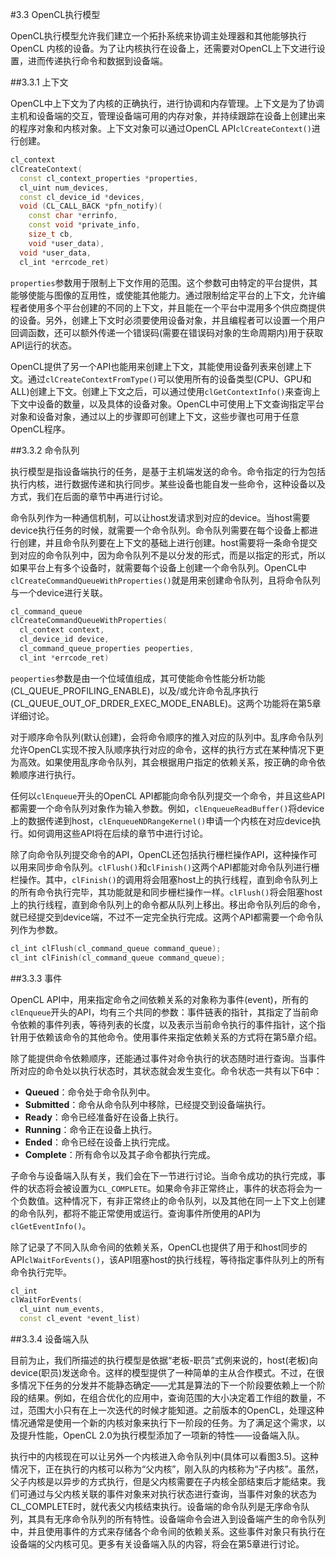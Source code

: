 #3.3 OpenCL执行模型

OpenCL执行模型允许我们建立一个拓扑系统来协调主处理器和其他能够执行OpenCL 内核的设备。为了让内核执行在设备上，还需要对OpenCL上下文进行设置，进而传递执行命令和数据到设备端。

##3.3.1 上下文

OpenCL中上下文为了内核的正确执行，进行协调和内存管理。上下文是为了协调主机和设备端的交互，管理设备端可用的内存对象，并持续跟踪在设备上创建出来的程序对象和内核对象。上下文对象可以通过OpenCL API`clCreateContext()`进行创建。

```c++
cl_context
clCreateContext(
  const cl_context_properties *properties,
  cl_uint num_devices,
  const cl_device_id *devices,
  void (CL_CALL_BACK *pfn_notify)(
    const char *errinfo,
	const void *private_info,
	size_t cb,
	void *user_data),
  void *user_data,
  cl_int *errcode_ret)
```

`properties`参数用于限制上下文作用的范围。这个参数可由特定的平台提供，其能够使能与图像的互用性，或使能其他能力。通过限制给定平台的上下文，允许编程者使用多个平台创建的不同的上下文，并且能在一个平台中混用多个供应商提供的设备。另外，创建上下文时必须要使用设备对象，并且编程者可以设置一个用户回调函数，还可以额外传递一个错误码(需要在错误码对象的生命周期内)用于获取API运行的状态。

OpenCL提供了另一个API也能用来创建上下文，其能使用设备列表来创建上下文。通过`clCreateContextFromType()`可以使用所有的设备类型(CPU、GPU和ALL)创建上下文。创建上下文之后，可以通过使用`clGetContextInfo()`来查询上下文中设备的数量，以及具体的设备对象。OpenCL中可使用上下文查询指定平台对象和设备对象，通过以上的步骤即可创建上下文，这些步骤也可用于任意OpenCL程序。

##3.3.2 命令队列

执行模型是指设备端执行的任务，是基于主机端发送的命令。命令指定的行为包括执行内核，进行数据传递和执行同步。某些设备也能自发一些命令，这种设备以及方式，我们在后面的章节中再进行讨论。

命令队列作为一种通信机制，可以让host发请求到对应的device。当host需要device执行任务的时候，就需要一个命令队列。命令队列需要在每个设备上都进行创建，并且命令队列要在上下文的基础上进行创建。host需要将一条命令提交到对应的命令队列中，因为命令队列不是以分发的形式，而是以指定的形式，所以如果平台上有多个设备时，就需要每个设备上创建一个命令队列。OpenCL中`clCreateCommandQueueWithProperties()`就是用来创建命令队列，且将命令队列与一个device进行关联。

```c++
cl_command_queue
clCreateCommandQueueWithProperties(
  cl_context context,
  cl_device_id device,
  cl_command_queue_properties peoperties,
  cl_int *errcode_ret)
```

`peoperties`参数是由一个位域值组成，其可使能命令性能分析功能(CL_QUEUE_PROFILING_ENABLE)，以及/或允许命令乱序执行(CL_QUEUE_OUT_OF_DRDER_EXEC_MODE_ENABLE)。这两个功能将在第5章详细讨论。

对于顺序命令队列(默认创建)，会将命令顺序的推入对应的队列中。乱序命令队列允许OpenCL实现不按入队顺序执行对应的命令，这样的执行方式在某种情况下更为高效。如果使用乱序命令队列，其会根据用户指定的依赖关系，按正确的命令依赖顺序进行执行。

任何以`clEnqueue`开头的OpenCL API都能向命令队列提交一个命令，并且这些API都需要一个命令队列对象作为输入参数。例如，`clEnqueueReadBuffer()`将device上的数据传递到host，`clEnqueueNDRangeKernel()`申请一个内核在对应device执行。如何调用这些API将在后续的章节中进行讨论。

除了向命令队列提交命令的API，OpenCL还包括执行栅栏操作API，这种操作可以用来同步命令队列。`clFlush()`和`clFinish()`这两个API都能对命令队列进行栅栏操作。其中，`clFinish()`的调用将会阻塞host上的执行线程，直到命令队列上的所有命令执行完毕，其功能就是和同步栅栏操作一样。`clFlush()`将会阻塞host上的执行线程，直到命令队列上的命令都从队列上移出。移出命令队列后的命令，就已经提交到device端，不过不一定完全执行完成。这两个API都需要一个命令队列作为参数。

```c++
cl_int clFlush(cl_command_queue command_queue);
cl_int clFinish(cl_command_queue command_queue);
```

##3.3.3 事件

OpenCL API中，用来指定命令之间依赖关系的对象称为事件(event)，所有的`clEnqueue`开头的API，均有三个共同的参数：事件链表的指针，其指定了当前命令依赖的事件列表，等待列表的长度，以及表示当前命令执行的事件指针，这个指针用于依赖该命令的其他命令。使用事件来指定依赖关系的方式将在第5章介绍。

除了能提供命令依赖顺序，还能通过事件对命令执行的状态随时进行查询。当事件所对应的命令处以执行状态时，其状态就会发生变化。命令状态一共有以下6中：

- **Queued**：命令处于命令队列中。
- **Submitted**：命令从命令队列中移除，已经提交到设备端执行。
- **Ready**：命令已经准备好在设备上执行。
- **Running**：命令正在设备上执行。
- **Ended**：命令已经在设备上执行完成。
- **Complete**：所有命令以及其子命令都执行完成。

子命令与设备端入队有关，我们会在下一节进行讨论。当命令成功的执行完成，事件的状态将会被设置为`CL_COMPLETE`。如果命令非正常终止，事件的状态将会为一个负数值。这种情况下，有非正常终止的命令队列，以及其他在同一上下文上创建的命令队列，都将不能正常使用或运行。查询事件所使用的API为`clGetEventInfo()`。

除了记录了不同入队命令间的依赖关系，OpenCL也提供了用于和host同步的API`clWaitForEvents()`，该API阻塞host的执行线程，等待指定事件队列上的所有命令执行完毕。

```c++
cl_int
clWaitForEvents(
  cl_uint num_events,
  const cl_event *event_list)
```

##3.3.4 设备端入队

目前为止，我们所描述的执行模型是依据“老板-职员”式例来说的，host(老板)向device(职员)发送命令。这样的模型提供了一种简单的主从合作模式。不过，在很多情况下任务的分发并不能静态确定——尤其是算法的下一个阶段要依赖上一个阶段的结果。例如，在组合优化的应用中，查询范围的大小决定着工作组的数量，不过，范围大小只有在上一次迭代的时候才能知道。之前版本的OpenCL，处理这种情况通常是使用一个新的内核对象来执行下一阶段的任务。为了满足这个需求，以及提升性能，OpenCL 2.0为执行模型添加了一项新的特性——设备端入队。

执行中的内核现在可以让另外一个内核进入命令队列中(具体可以看图3.5)。这种情况下，正在执行的内核可以称为“父内核”，刚入队的内核称为“子内核”。虽然，父子内核是以异步的方式执行，但是父内核需要在子内核全部结束后才能结束。我们可通过与父内核关联的事件对象来对执行状态进行查询，当事件对象的状态为CL_COMPLETE时，就代表父内核结束执行。设备端的命令队列是无序命令队列，其具有无序命令队列的所有特性。设备端命令会进入到设备端产生的命令队列中，并且使用事件的方式来存储各个命令间的依赖关系。这些事件对象只有执行在设备端的父内核可见。更多有关设备端入队的内容，将会在第5章进行讨论。